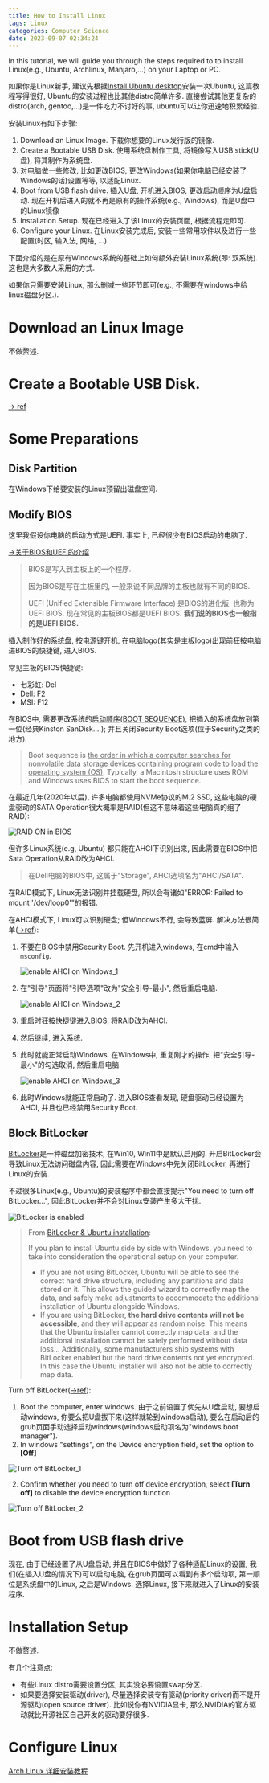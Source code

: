 ```yaml
---
title: How to Install Linux
tags: Linux
categories: Computer Science
date: 2023-09-07 02:34:24
---
```



In this tutorial, we will guide you through the steps required to  to install Linux(e.g., Ubuntu, Archlinux, Manjaro,...) on your Laptop or PC.

<!--more-->

如果你是Linux新手, 建议先根据[Install Ubuntu desktop](https://ubuntu.com/tutorials/install-ubuntu-desktop#1-overview)安装一次Ubuntu, 这篇教程写得很好, Ubuntu的安装过程也比其他distro简单许多. 直接尝试其他更复杂的distro(arch, gentoo,...)是一件吃力不讨好的事, ubuntu可以让你迅速地积累经验.

安装Linux有如下步骤:

1. Download an Linux Image. 下载你想要的Linux发行版的镜像.
2. Create a Bootable USB Disk. 使用系统盘制作工具, 将镜像写入USB stick(U盘), 将其制作为系统盘.
3. 对电脑做一些修改, 比如更改BIOS, 更改Windows(如果你电脑已经安装了Windows的话)设置等等, 以适配Linux.
4. Boot from USB flash drive. 插入U盘, 开机进入BIOS, 更改启动顺序为U盘启动. 现在开机后进入的就不再是原有的操作系统(e.g., Windows), 而是U盘中的Linux镜像
5. Installation Setup. 现在已经进入了该Linux的安装页面, 根据流程走即可.
6. Configure your Linux. 在Linux安装完成后, 安装一些常用软件以及进行一些配置(时区, 输入法, 网络, ...).

下面介绍的是在原有Windows系统的基础上如何额外安装Linux系统(即: 双系统). 这也是大多数人采用的方式. 

如果你只需要安装Linux, 那么删减一些环节即可(e.g., 不需要在windows中给linux磁盘分区.).



# Download an Linux Image

不做赘述.

# Create a Bootable USB Disk.

[-> ref](https://lyk-love.cn/2023/09/07/How-to-Create-a-Bootable-USB-Stick/)

# Some Preparations

## Disk Partition

在Windows下给要安装的Linux预留出磁盘空间.

## Modify BIOS

这里我假设你电脑的启动方式是UEFI. 事实上, 已经很少有BIOS启动的电脑了.

[->关于BIOS和UEFI的介绍](https://lyk-love.cn/2022/02/18/linux-hardware-basic/#bios-uefi)

> BIOS是写入到主板上的一个程序.
>
> 因为BIOS是写在主板里的, 一般来说不同品牌的主板也就有不同的BIOS.
>
> UEFI (Unified Extensible Firmware Interface) 是BIOS的进化版, 也称为UEFI BIOS. 现在常见的主板BIOS都是UEFI BIOS. **我们说的BIOS也一般指的是UEFI BIOS.**

插入制作好的系统盘, 按电源键开机, 在电脑logo(其实是主板logo)出现前狂按电脑进BIOS的快捷键, 进入BIOS.

常见主板的BIOS快捷键:

* 七彩虹: Del
* Dell: F2
* MSI: F12



在BIOS中, 需要更改系统的[启动顺序(BOOT SEQUENCE)](https://www.techopedia.com/definition/3326/boot-sequence#:~:text=Boot%20sequence%20is%20the%20order,to%20start%20the%20boot%20sequence.), 把插入的系统盘放到第一位(经典Kinston SanDisk....); 并且关闭Security Boot选项(位于Security之类的地方).

> Boot sequence is <u>the order in which a computer searches for nonvolatile data storage devices containing program code to load the operating system (OS)</u>. Typically, a Macintosh structure uses ROM and Windows uses BIOS to start the boot sequence. 

在最近几年(2020年以后), 许多电脑都使用NVMe协议的M.2 SSD, 这些电脑的硬盘驱动的SATA Operation很大概率是RAID(但这不意味着这些电脑真的组了RAID):

![RAID ON in BIOS](https://lyk-love.oss-cn-shanghai.aliyuncs.com/Linux/How%20to%20Install%20Linux/RAID%20ON%20in%20BIOS.png)



但许多Linux系统(e.g, Ubuntu) 都只能在AHCI下识别出来, 因此需要在BIOS中把Sata Operation从RAID改为AHCI. 

> 在Dell电脑的BIOS中, 这属于"Storage", AHCI选项名为"AHCI/SATA".

在RAID模式下, Linux无法识别并挂载硬盘, 所以会有诸如"ERROR: Failed to mount '/dev/loop0'"的报错.

在AHCI模式下, Linux可以识别硬盘; 但Windows不行, 会导致蓝屏. 解决方法很简单([->ref](https://blog.csdn.net/shenxianhui1995/article/details/86580473)):

1. 不要在BIOS中禁用Security Boot. 先开机进入windows, 在cmd中输入`msconfig`.

   ![enable AHCI on Windows_1](https://lyk-love.oss-cn-shanghai.aliyuncs.com/Linux/How%20to%20Install%20Linux/enable%20AHCI%20on%20Windows_1.png)

2. 在"引导"页面将"引导选项"改为"安全引导-最小", 然后重启电脑.

   ![enable AHCI on Windows_2](https://lyk-love.oss-cn-shanghai.aliyuncs.com/Linux/How%20to%20Install%20Linux/enable%20AHCI%20on%20Windows_2.png)

3. 重启时狂按快捷键进入BIOS, 将RAID改为AHCI.

4. 然后继续, 进入系统.

5. 此时就能正常启动Windows. 在Windows中, 重复刚才的操作, 把"安全引导-最小"的勾选取消, 然后重启电脑.

   ![enable AHCI on Windows_3](https://lyk-love.oss-cn-shanghai.aliyuncs.com/Linux/How%20to%20Install%20Linux/enable%20AHCI%20on%20Windows_3.png)

6. 此时Windows就能正常启动了. 进入BIOS查看发现, 硬盘驱动已经设置为AHCI, 并且也已经禁用Security Boot.



## Block BitLocker

[BitLocker](https://learn.microsoft.com/en-us/windows/security/operating-system-security/data-protection/BitLocker/)是一种磁盘加密技术, 在Win10, Win11中是默认启用的. 开启BitLocker会导致Linux无法访问磁盘内容, 因此需要在Windows中先关闭BitLocker, 再进行Linux的安装.

不过很多Linux(e.g., Ubuntu)的安装程序中都会直接提示"You need to turn off BitLocker...", 因此BitLocker并不会对Linux安装产生多大干扰.

![BitLocker is enabled](https://lyk-love.oss-cn-shanghai.aliyuncs.com/Linux/How%20to%20Install%20Linux/BitLocker%20is%20enabled.png)

> From [BitLocker & Ubuntu installation](https://ubuntu.com/tutorials/install-ubuntu-desktop#13-additional-installing-ubuntu-alongside-windows-with-BitLocker):
>
> If you plan to install Ubuntu side by side with Windows, you need to take into consideration the operational setup on your computer.
>
> - If you are not using BitLocker, Ubuntu will be able to see the correct hard drive structure, including any partitions and data stored on it. This allows the guided wizard to correctly map the data, and safely make adjustments to accommodate the additional installation of Ubuntu alongside Windows.
> - If you are using BitLocker, **the hard drive contents will not be accessible**, and they will appear as random noise. This means that the Ubuntu installer cannot correctly map data, and the additional installation cannot be safely performed without data loss… Additionally, some manufacturers ship systems with BitLocker enabled but the hard drive contents not yet encrypted. In this case the Ubuntu installer will also not be able to correctly map data.



Turn off BitLocker([->ref](https://www.asus.com/support/FAQ/1047461/)):

1. Boot the computer, enter windows. 由于之前设置了优先从U盘启动, 要想启动windows, 你要么把U盘拔下来(这样就轮到windows启动), 要么在启动后的grub页面手动选择启动windows(windows启动项名为"windows boot manager").
2. In windows "settings", on the Device encryption field, set the option to **[Off]**

![Turn off BitLocker_1](https://lyk-love.oss-cn-shanghai.aliyuncs.com/Linux/How%20to%20Install%20Linux/Turn%20off%20BitLocker_1.png)

2. Confirm whether you need to turn off device encryption, select **[Turn off]** to disable the device encryption function

![Turn off BitLocker_2](https://lyk-love.oss-cn-shanghai.aliyuncs.com/Linux/How%20to%20Install%20Linux/Turn%20off%20BitLocker_2.png)



# Boot from USB flash drive

现在, 由于已经设置了从U盘启动, 并且在BIOS中做好了各种适配Linux的设置, 我们(在插入U盘的情况下)可以启动电脑, 在grub页面可以看到有多个启动项, 第一顺位是系统盘中的Linux, 之后是Windows. 选择Linux, 接下来就进入了Linux的安装程序.

# Installation Setup

不做赘述.

有几个注意点:

* 有些Linux distro需要设置分区, 其实没必要设置swap分区.
* 如果要选择安装驱动(driver), 尽量选择安装专有驱动(priority driver)而不是开源驱动(open source driver). 比如说你有NVIDIA显卡, 那么NVIDIA的官方驱动就比开源社区自己开发的驱动要好很多.

# Configure Linux

[Arch Linux 详细安装教程](https://zhuanlan.zhihu.com/p/596227524)
